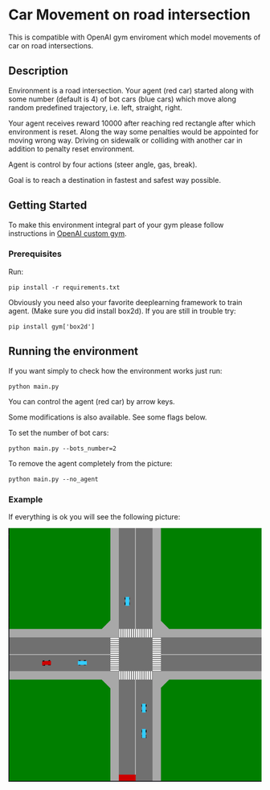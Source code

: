 # Car Movement on road intersection

This is compatible with OpenAI gym enviroment which model movements of car on road intersections.

## Description

Environment is a road intersection. Your agent (red car) started along with some number (default is 4) of bot cars (blue cars) which move along random predefined trajectory, i.e. left, straight, right.

Your agent receives reward 10000 after reaching red rectangle after which environment is reset.
Along the way some penalties would be appointed for moving wrong way.
Driving on sidewalk or colliding with another car in addition to penalty reset environment.

Agent is control by four actions (steer angle, gas, break).

Goal is to reach a destination in fastest and safest way possible.

## Getting Started

To make this environment integral part of your gym please follow instructions in [OpenAI custom gym](https://github.com/openai/gym/tree/master/gym/envs#how-to-create-new-environments-for-gym).

### Prerequisites

Run:

```
pip install -r requirements.txt
```

Obviously you need also your favorite deeplearning framework to train agent. (Make sure you did install box2d).
If you are still in trouble try:

```
pip install gym['box2d']
```

## Running the environment

If you want simply to check how the environment works just run:

```
python main.py
```

You can control the agent (red car) by arrow keys.

Some modifications is also available. See some flags below.

To set the number of bot cars:

```
python main.py --bots_number=2
```

To remove the agent completely from the picture:

```
python main.py --no_agent
```

### Example

If everything is ok you will see the following picture:

![initial state](car_crossing_4.png)
